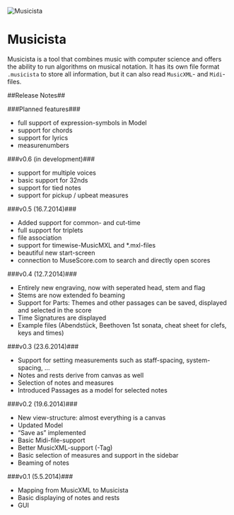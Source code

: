![Musicista](https://dl.dropboxusercontent.com/u/18607039/AppIconSmall.png)

# Musicista #

Musicista is a tool that combines music with computer science and offers the ability to run algorithms on musical notation. It has its own file format `.musicista` to store all information, but it can also read `MusicXML`- and `Midi`-files.

##Release Notes##

###Planned features###
- full support of expression-symbols in Model
- support for chords
- support for lyrics
- measurenumbers

###v0.6 (in development)###
- support for multiple voices
- basic support for 32nds
- support for tied notes
- support for pickup / upbeat measures

###v0.5 (16.7.2014)###
- Added support for common- and cut-time
- full support for triplets
- file association
- support for timewise-MusicMXL and *.mxl-files
- beautiful new start-screen
- connection to MuseScore.com to search and directly open scores

###v0.4 (12.7.2014)###
- Entirely new engraving, now with seperated head, stem and flag
- Stems are now extended fo beaming
- Support for Parts: Themes and other passages can be saved, displayed and selected in the score
- Time Signatures are displayed
- Example files (Abendstück, Beethoven 1st sonata, cheat sheet for clefs, keys and times)

###v0.3 (23.6.2014)###
- Support for setting measurements such as staff-spacing, system-spacing, …
- Notes and rests derive from canvas as well
- Selection of notes and measures
- Introduced Passages as a model for selected notes

###v0.2 (19.6.2014)###
- New view-structure: almost everything is a canvas
- Updated Model
- “Save as” implemented
- Basic Midi-file-support
- Better MusicXML-support (<backup>-Tag)
- Basic selection of measures and support in the sidebar
- Beaming of notes

###v0.1 (5.5.2014)###
- Mapping from MusicXML to Musicista
- Basic displaying of notes and rests
- GUI